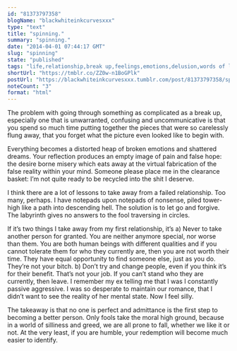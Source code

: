 ```yaml
---
id: "81373797358"
blogName: "blackwhiteinkcurvesxxx"
type: "text"
title: "spinning."
summary: "spinning."
date: "2014-04-01 07:44:17 GMT"
slug: "spinning"
state: "published"
tags: "life,relationship,break up,feelings,emotions,delusion,words of life,ex,failed"
shortUrl: "https://tmblr.co/ZZ0w-n1BoGPlk"
postUrl: "https://blackwhiteinkcurvesxxx.tumblr.com/post/81373797358/spinning"
noteCount: "3"
format: "html"
---
```


The problem with going through something as complicated as a break up, especially one that is unwarranted, confusing and uncommunicative is that you spend so much time putting together the pieces that were so carelessly flung away, that you forget what the picture even looked like to begin with.

Everything becomes a distorted heap of broken emotions and shattered dreams. Your reflection produces an empty image of pain and false hope: the desire borne misery which eats away at the virtual fabrication of the false reality within your mind. Someone please place me in the clearance basket: I’m not quite ready to be recycled into the shit I deserve. 

I think there are a lot of lessons to take away from a failed relationship. Too many, perhaps. I have notepads upon notepads of nonsense, piled tower-high like a path into descending hell. The solution is to let go and forgive. The labyrinth gives no answers to the fool traversing in circles. 

If it’s two things I take away from my first relationship, it’s a) Never to take another person for granted. You are neither anymore special, nor worse than them. You are both human beings with different qualities and if you cannot tolerate them for who they currently are, then you are not worth their time. They have equal opportunity to find someone else, just as you do. They’re not your bitch. b) Don’t try and change people, even if you think it’s for their benefit. That’s not your job. If you can’t stand who they are currently, then leave. I remember my ex telling me that I was I constantly passive aggressive. I was so desperate to maintain our romance, that I didn’t want to see the reality of her mental state. Now I feel silly.

The takeaway is that no one is perfect and admittance is the first step to becoming a better person. Only fools take the moral high ground, because in a world of silliness and greed, we are all prone to fall, whether we like it or not. At the very least, if you are humble, your redemption will become much easier to identify.